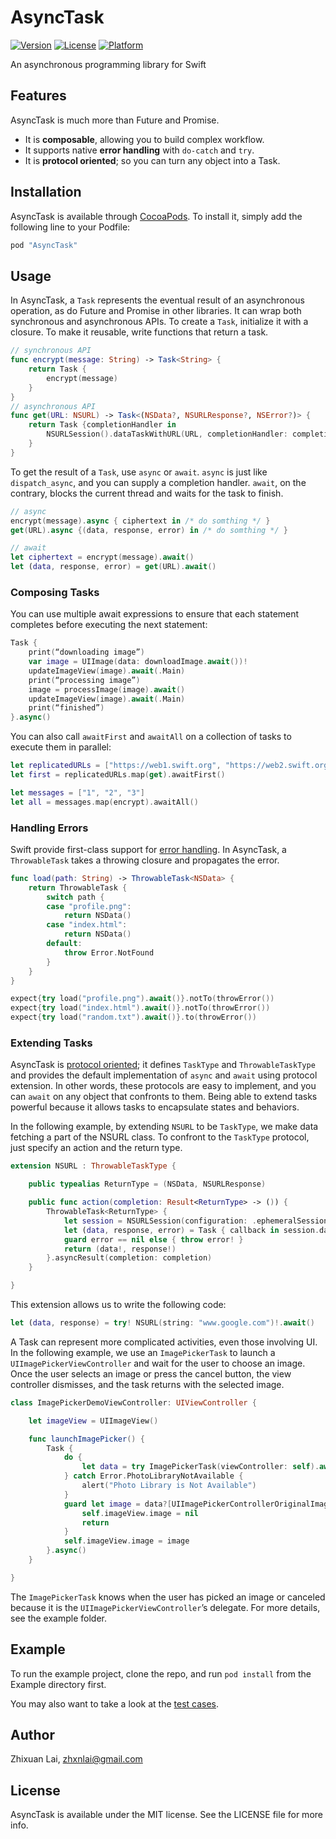 # AsyncTask

<!-- [![CI Status](http://img.shields.io/travis/Zhixuan Lai/AsyncTask.svg?style=flat)](https://travis-ci.org/Zhixuan Lai/AsyncTask) -->
[![Version](https://img.shields.io/cocoapods/v/AsyncTask.svg?style=flat)](http://cocoapods.org/pods/AsyncTask)
[![License](https://img.shields.io/cocoapods/l/AsyncTask.svg?style=flat)](http://cocoapods.org/pods/AsyncTask)
[![Platform](https://img.shields.io/cocoapods/p/AsyncTask.svg?style=flat)](http://cocoapods.org/pods/AsyncTask)

An asynchronous programming library for Swift

## Features
AsyncTask is much more than Future and Promise.
- It is **composable**, allowing you to build complex workflow.
- It supports native **error handling** with `do-catch` and `try`.
- It is **protocol oriented**; so you can turn any object into a Task.

## Installation

AsyncTask is available through [CocoaPods](http://cocoapods.org). To install
it, simply add the following line to your Podfile:

```ruby
pod "AsyncTask"
```
## Usage
In AsyncTask, a `Task` represents the eventual result of an asynchronous operation, as do Future and Promise in other libraries. It can wrap both synchronous and asynchronous APIs. To create a `Task`, initialize it with a closure. To make it reusable, write functions that return a task.

```swift
// synchronous API
func encrypt(message: String) -> Task<String> {
    return Task {
        encrypt(message)
    }
}
// asynchronous API
func get(URL: NSURL) -> Task<(NSData?, NSURLResponse?, NSError?)> {
    return Task {completionHandler in
        NSURLSession().dataTaskWithURL(URL, completionHandler: completionHandler).resume()
    }
}
```

To get the result of a `Task`, use `async` or `await`. `async` is just like `dispatch_async`, and you can supply a completion handler. `await`, on the contrary, blocks the current thread and waits for the task to finish.

```swift
// async
encrypt(message).async { ciphertext in /* do somthing */ }
get(URL).async {(data, response, error) in /* do somthing */ }

// await
let ciphertext = encrypt(message).await()
let (data, response, error) = get(URL).await()
```

### Composing Tasks
You can use multiple await expressions to ensure that each statement completes before executing the next statement:

```swift
Task {
    print(“downloading image”)
    var image = UIImage(data: downloadImage.await())!
    updateImageView(image).await(.Main)
    print(“processing image”)
    image = processImage(image).await()
    updateImageView(image).await(.Main)
    print(“finished”)
}.async()
```

You can also call `awaitFirst` and `awaitAll` on a collection of tasks to execute them in parallel:

```swift
let replicatedURLs = ["https://web1.swift.org", "https://web2.swift.org"]
let first = replicatedURLs.map(get).awaitFirst()

let messages = ["1", "2", "3"]
let all = messages.map(encrypt).awaitAll()
```

### Handling Errors
Swift provide first-class support for [error handling](https://developer.apple.com/library/ios/documentation/Swift/Conceptual/Swift_Programming_Language/ErrorHandling.html). In AsyncTask, a `ThrowableTask` takes a throwing closure and propagates the error.

```swift
func load(path: String) -> ThrowableTask<NSData> {
    return ThrowableTask {
        switch path {
        case "profile.png":
            return NSData()
        case "index.html":
            return NSData()
        default:
            throw Error.NotFound
        }
    }
}

expect{try load("profile.png").await()}.notTo(throwError())
expect{try load("index.html").await()}.notTo(throwError())
expect{try load("random.txt").await()}.to(throwError())
```

### Extending Tasks
AsyncTask is [protocol oriented](https://developer.apple.com/videos/play/wwdc2015/408/); it defines `TaskType` and `ThrowableTaskType` and provides the default implementation of `async` and `await` using protocol extension. In other words, these protocols are easy to implement, and you can `await` on any object that confronts to them. Being able to extend tasks powerful because it allows tasks to encapsulate states and behaviors.

In the following example, by extending `NSURL` to be `TaskType`, we make data fetching a part of the NSURL class. To confront to the `TaskType` protocol, just specify an action and the return type.

```swift
extension NSURL : ThrowableTaskType {

    public typealias ReturnType = (NSData, NSURLResponse)

    public func action(completion: Result<ReturnType> -> ()) {
        ThrowableTask<ReturnType> {
            let session = NSURLSession(configuration: .ephemeralSessionConfiguration())
            let (data, response, error) = Task { callback in session.dataTaskWithURL(self, completionHandler: callback).resume()}.await()
            guard error == nil else { throw error! }
            return (data!, response!)
        }.asyncResult(completion: completion)
    }

}
```

This extension allows us to write the following code:

```swift
let (data, response) = try! NSURL(string: "www.google.com")!.await()
```

A Task can represent more complicated activities, even those involving UI. In the following example, we use an `ImagePickerTask` to launch a `UIImagePickerViewController` and wait for the user to choose an image. Once the user selects an image or press the cancel button, the view controller dismisses, and the task returns with the selected image.


```swift
class ImagePickerDemoViewController: UIViewController {

    let imageView = UIImageView()

    func launchImagePicker() {
        Task {
            do {
                let data = try ImagePickerTask(viewController: self).await()
            } catch Error.PhotoLibraryNotAvailable {
                alert("Photo Library is Not Available")
            }
            guard let image = data?[UIImagePickerControllerOriginalImage] as? UIImage else {
                self.imageView.image = nil
                return
            }
            self.imageView.image = image
        }.async()
    }

}
```
The `ImagePickerTask` knows when the user has picked an image or canceled because it is the `UIImagePickerViewController`’s delegate. For more details, see the example folder.

## Example

To run the example project, clone the repo, and run `pod install` from the Example directory first.

You may also want to take a look at the [test cases](https://github.com/zhxnlai/AsyncTask/tree/master/Example/Tests).

## Author

Zhixuan Lai, zhxnlai@gmail.com

## License

AsyncTask is available under the MIT license. See the LICENSE file for more info.
